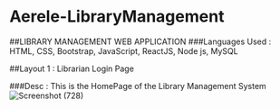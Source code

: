 # Aerele-LibraryManagement
##LIBRARY MANAGEMENT WEB APPLICATION
###Languages Used : HTML, CSS, Bootstrap, JavaScript, ReactJS, Node js, MySQL

##Layout 1 : Librarian Login Page

###Desc : This is the HomePage of the Library Management System
![Screenshot (728)](https://github.com/amuthavanmoorthi/Aerele-LibraryManagement/assets/53816364/d9d37d06-951c-4d41-9a0a-a496e74ab8f9)



